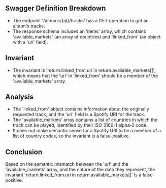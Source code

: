 ## Swagger Definition Breakdown
- The endpoint '/albums/{id}/tracks' has a GET operation to get an album's tracks.
- The response schema includes an 'items' array, which contains 'available_markets' (an array of countries) and 'linked_from' (an object with a 'uri' field).

## Invariant
- The invariant is 'return.linked_from.uri in return.available_markets[]', which means that the 'uri' in 'linked_from' should be a member of the 'available_markets' array.

## Analysis
- The 'linked_from' object contains information about the originally requested track, and the 'uri' field is a Spotify URI for the track.
- The 'available_markets' array contains a list of countries in which the track can be played, identified by their ISO 3166-1 alpha-2 code.
- It does not make semantic sense for a Spotify URI to be a member of a list of country codes, so the invariant is a false-positive.

## Conclusion
Based on the semantic mismatch between the 'uri' and the 'available_markets' array, and the nature of the data they represent, the invariant 'return.linked_from.uri in return.available_markets[]' is a false-positive.
